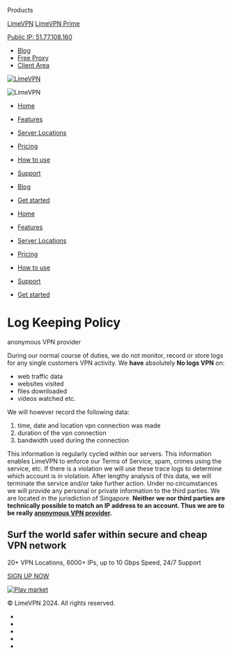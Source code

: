 Products

[LimeVPN](http://limevpn.com/) [LimeVPN Prime](https://limevpnprime.com/)

[Public IP: 51.77.108.160](https://limevpn.com/what-is-my-ip-check-privacy-online/)

* [Blog](https://limevpn.com/blog-old/)
* [Free Proxy](https://limevpn.com/free-web-proxy-to-unblock-any-site/)
* [Client Area](https://app.limevpn.com/clientarea.php)

[![LimeVPN](https://limevpn.com/wp-content/themes/limevpn-webnew/img/limevpn-logo.png)](https://limevpn.com/)

![LimeVPN](https://limevpncdn-ef12.kxcdn.com/wp-content/themes/limevpn-webnew/img/limevpn-logo.png)

* [Home](https://limevpn.com/)
* [Features](https://limevpn.com/features/)
* [Server Locations](http://limevpn.com/network-locations/)
* [Pricing](http://limevpn.com/pricing/)
* [How to use](http://limevpn.com/how-to-use/)
* [Support](https://limevpn.com/support-page/)
* [Blog](https://limevpn.com/blog-old/)
* [Get started](http://limevpn.com/order/)

* [Home](https://limevpn.com/)
* [Features](https://limevpn.com/features/)
* [Server Locations](https://limevpn.com/network-locations/)
* [Pricing](https://limevpn.com/pricing/)
* [How to use](https://limevpn.com/how-to-use/)
* [Support](https://limevpn.com/support-page/)
* [Get started](http://limevpn.com/pricing/)

Log Keeping Policy
==================

anonymous VPN provider

During our normal course of duties, we do not monitor, record or store logs for any single customers VPN activity. We **have** absolutely **No logs VPN** on:

* web traffic data
* websites visited
* files downloaded
* videos watched etc.

We will however record the following data:

1. time, date and location vpn connection was made
2. duration of the vpn connection
3. bandwidth used during the connection

This information is regularly cycled within our servers. This information enables LimeVPN to enforce our Terms of Service, spam, crimes using the service, etc. If there is a violation we will use these trace logs to determine which account is in violation. After lengthy analysis of this data, we will terminate the service and/or take further action. Under no circumstances we will provide any personal or private information to the third parties. We are located in the jurisdiction of Singapore. **Neither we nor third parties are technically possible to match an IP address to an account. Thus we are to be really [anonymous VPN provider](https://limevpn.com/anonymous-vpn/).**

Surf the world safer within secure and cheap VPN network
--------------------------------------------------------

20+ VPN Locations, 6000+ IPs, up to 10 Gbps Speed, 24/7 Support

[SIGN UP NOW](https://limevpn.com/pricing/)

[![Play market](https://limevpn.com/wp-content/themes/limevpn-webnew/img/logo_google_play.png)](https://play.google.com/store/apps/details?id=com.vpn.limevpn)

© LimeVPN 2024. All rights reserved.

* [](https://www.facebook.com/limevpn)
* [](https://www.linkedin.com/company/vpnlime)
* [](https://twitter.com/limevpn)
* [](https://www.instagram.com/limevpn_)
* [](https://www.youtube.com/channel/UCkxqliwG3VxsrTXEkHh8TMw)
